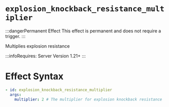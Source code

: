 # `explosion_knockback_resistance_multiplier`
:::dangerPermanent Effect
This effect is permanent and does not require a trigger.
:::

Multiplies explosion resistance

:::infoRequires:
Server Version 1.21+
:::

# Effect Syntax
```yaml
- id: explosion_knockback_resistance_multiplier
  args:
    multiplier: 2 # The multiplier for explosion knockback resistance
```